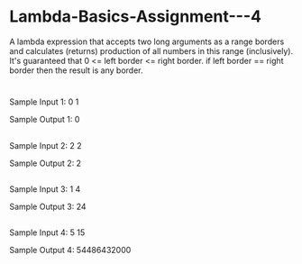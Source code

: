 # Lambda-Basics-Assignment---4
A lambda expression that accepts two long arguments as a range borders and calculates (returns) production of all numbers in this range (inclusively). It's guaranteed that 0 <= left border <= right border. if left border == right border then the result is any border.

#
Sample Input 1:
0 1

Sample Output 1:
0
##
Sample Input 2:
2 2

Sample Output 2:
2
##
Sample Input 3:
1 4

Sample Output 3:
24
##
Sample Input 4:
5 15

Sample Output 4:
54486432000
